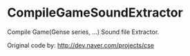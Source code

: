 CompileGameSoundExtractor
=========================

Compile Game(Gense series, ...) Sound file Extractor.

Original code by:
http://dev.naver.com/projects/cse